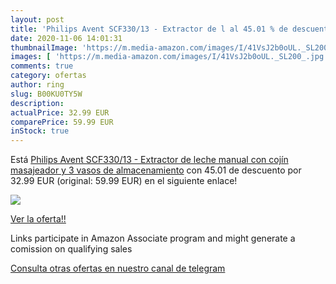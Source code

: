 ```yaml
---
layout: post
title: 'Philips Avent SCF330/13 - Extractor de l al 45.01 % de descuento'
date: 2020-11-06 14:01:31
thumbnailImage: 'https://m.media-amazon.com/images/I/41VsJ2b0oUL._SL200_.jpg'
images: [ 'https://m.media-amazon.com/images/I/41VsJ2b0oUL._SL200_.jpg' ]
comments: true
category: ofertas
author: ring
slug: B00KU0TY5W
description:
actualPrice: 32.99 EUR
comparePrice: 59.99 EUR
inStock: true
---
```


Está [Philips Avent SCF330/13 - Extractor de leche manual  con cojín masajeador y 3 vasos de almacenamiento](https://www.amazon.es/dp/B00KU0TY5W/?tag=tolees-21) con 45.01 de descuento por 32.99 EUR (original: 59.99 EUR) en el siguiente enlace!

[![](https://m.media-amazon.com/images/I/41VsJ2b0oUL._SL200_.jpg)](https://www.amazon.es/dp/B00KU0TY5W/?tag=tolees-21)

[Ver la oferta!!](https://www.amazon.es/dp/B00KU0TY5W/?tag=tolees-21)

Links participate in Amazon Associate program and might generate a comission on qualifying sales

[Consulta otras ofertas en nuestro canal de telegram](https://t.me/s/ofertas25)
